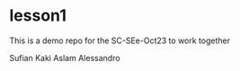 # lesson1
This is a demo repo for the SC-SEe-Oct23 to work together



Sufian Kaki Aslam
Alessandro
